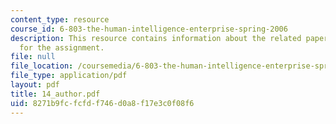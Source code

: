 ```yaml
---
content_type: resource
course_id: 6-803-the-human-intelligence-enterprise-spring-2006
description: This resource contains information about the related paper and the guidelines
  for the assignment.
file: null
file_location: /coursemedia/6-803-the-human-intelligence-enterprise-spring-2006/8271b9fcfcfdf746d0a8f17e3c0f08f6_14_author.pdf
file_type: application/pdf
layout: pdf
title: 14_author.pdf
uid: 8271b9fc-fcfd-f746-d0a8-f17e3c0f08f6
---
```

